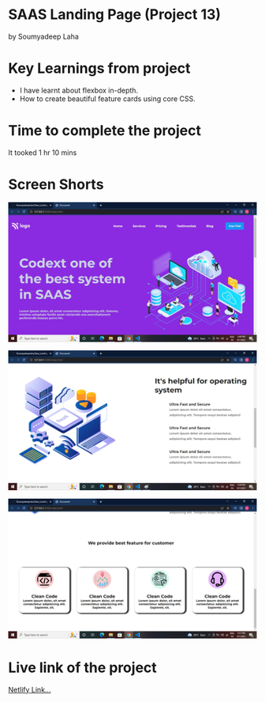 # SAAS Landing Page (Project 13)

by Soumyadeep Laha

# Key Learnings from project

- I have learnt about flexbox in-depth.
- How to create beautiful feature cards using core CSS.

# Time to complete the project

It tooked 1 hr 10 mins

# Screen Shorts

![Screen1](./images/Screen1.jpg)

![Screen2](./images/Screen2.jpg)

![Screen3](./images/Screen3.jpg)

# Live link of the project

[Netlify Link...]()